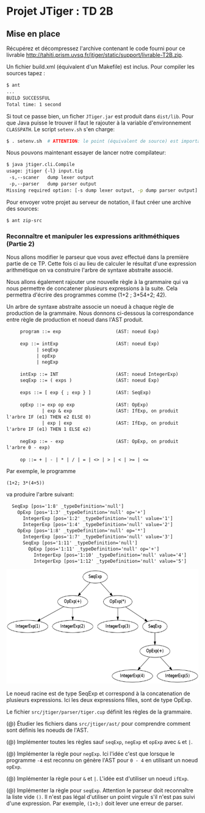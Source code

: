 Projet JTiger : TD 2B
=====================

Mise en place
-------------

Récupérez et décompressez l'archive contenant le code fourni pour ce livrable <http://tahiti.prism.uvsq.fr/jtiger/static/support/livrable-T2B.zip>.

Un fichier build.xml (équivalent d'un Makefile) est inclus.
Pour compiler les sources tapez :

~~~bash
$ ant
...
BUILD SUCCESSFUL
Total time: 1 second
~~~

Si tout ce passe bien, un ficher ``JTiger.jar`` est produit dans ``dist/lib``.
Pour que Java puisse le trouver il faut le rajouter à la variable 
d'environnement ``CLASSPATH``. Le script ``setenv.sh`` s'en charge:

~~~bash
$ . setenv.sh  # ATTENTION: le point (équivalent de source) est important!
~~~

Nous pouvons maintenant essayer de lancer notre compilateur:

~~~bash
$ java jtiger.cli.Compile
usage: jtiger {-l} input.tig
 -s,--scaner   dump lexer output
 -p,--parser   dump parser output
Missing required option: [-s dump lexer output, -p dump parser output]
~~~

Pour envoyer votre projet au serveur de notation, il faut créer une archive des sources:

~~~bash
$ ant zip-src
~~~

### Reconnaître et manipuler les expressions arithméthiques (Partie 2) 

Nous allons modifier le parseur que vous avez effectué dans la première partie
de ce TP.  Cette fois ci au lieu de calculer le résultat d'une expression
arithmétique on va construire l'arbre de syntaxe abstraite associé.

Nous allons également rajouter une nouvelle règle à la grammaire qui va
nous permettre de concatener plusieurs expressions à la suite. Cela permettra
d'écrire des programmes comme (1+2 ; 3*54+2; 42).

Un arbre de syntaxe abstraite associe un noeud à chaque règle de production de la grammaire.
Nous donnons ci-dessous la correspondance entre règle de production
et noeud dans l'AST produit.

~~~ebnf
     program ::= exp                    (AST: noeud Exp) 

     exp ::= intExp                     (AST: noeud Exp)
           | seqExp
           | opExp
           | negExp

     intExp ::= INT                     (AST: noeud IntegerExp)
     seqExp ::= ( exps )                (AST: noeud Exp)  

     exps ::= [ exp { ; exp } ]         (AST: SeqExp)

     opExp ::= exp op exp               (AST: OpExp)
             | exp & exp                (AST: IfExp, on produit l'arbre IF (e1) THEN e2 ELSE 0)
             | exp | exp                (AST: IfExp, on produit l'arbre IF (e1) THEN 1 ELSE e2)

     negExp ::= - exp                   (AST: OpExp, on produit l'arbre 0 - exp) 

     op ::= + | - | * | / | = | <> | > | < | >= | <=
~~~

Par exemple, le programme

~~~tiger
(1+2; 3*(4+5))
~~~

va produire l'arbre suivant:

~~~tree
  SeqExp [pos='1:8' _typeDefinition='null']
    OpExp [pos='1:3' _typeDefinition='null' op='+']
      IntegerExp [pos='1:2' _typeDefinition='null' value='1']
      IntegerExp [pos='1:4' _typeDefinition='null' value='2']
    OpExp [pos='1:8' _typeDefinition='null' op='*']
      IntegerExp [pos='1:7' _typeDefinition='null' value='3']
      SeqExp [pos='1:11' _typeDefinition='null']
        OpExp [pos='1:11' _typeDefinition='null' op='+']
          IntegerExp [pos='1:10' _typeDefinition='null' value='4']
          IntegerExp [pos='1:12' _typeDefinition='null' value='5']
~~~

<img src="ast.png" height="300px">

Le noeud racine est de type SeqExp et correspond à la concatenation
de plusieurs expressions. Ici les deux expressions filles, sont de
type OpExp.

Le fichier ``src/jtiger/parser/tiger.cup`` définit les règles de la grammaire.

(@) Étudier les fichiers dans ``src/jtiger/ast/`` pour comprendre comment sont
    définis les noeuds de l'AST.

(@) Implémenter toutes les règles sauf ``seqExp``, ``negExp`` et ``opExp`` avec ``&`` et ``|``.

(@) Implémenter la règle pour ``negExp``. Ici l'idée c'est que lorsque le programme ``-4`` est
    reconnu on génère l'AST pour ``0 - 4`` en utilisant un noeud ``opExp``.

(@) Implémenter la règle pour ``&`` et ``|``. L'idée est d'utiliser un noeud ``ifExp``. 

(@) Implémenter la règle pour ``seqExp``. Attention le parseur doit reconnaître la
    liste vide ``()``. Il n'est pas légal d'utiliser un point virgule s'il n'est pas suivi d'une expression.
    Par exemple, ``(1+3;)`` doit lever une erreur de parser.
